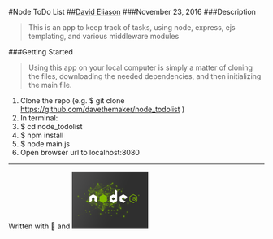#Node ToDo List
##[David Eliason](http://www.thedavideliason.com)
###November 23, 2016
###Description
>This is an app to keep track of tasks, using node, express, ejs templating, and various middleware modules

###Getting Started
> Using this app on your local computer is simply a matter of cloning the files, downloading the needed dependencies, and then initializing the main file.

1. Clone the repo (e.g. $ git clone https://github.com/davethemaker/node_todolist )
2. In terminal:
  1. $ cd node_todolist
  2. $ npm install
  3. $ node main.js
3. Open browser url to localhost:8080

---

Written with :blue_heart: and ![node](./nodejs-150x122.png)

